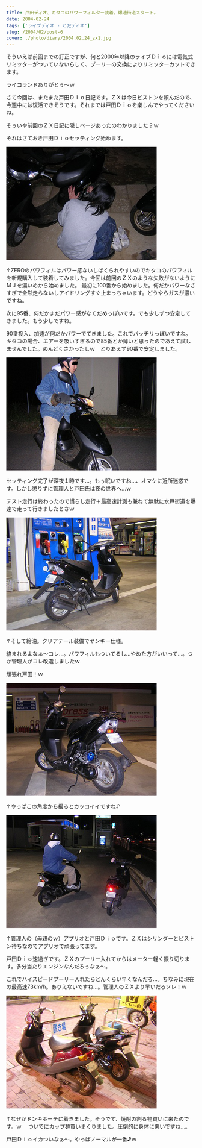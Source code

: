 ```yaml
---
title: 戸田ディオ、キタコのパワーフィルター装着。爆速街道スタート。
date: 2004-02-24
tags: ['ライブディオ - とだディオ']
slug: /2004/02/post-6
cover: ./photo/diary/2004.02.24_zx1.jpg
---
```



<p class="sentence">そういえば前回までの訂正ですが、何と2000年以降のライブＤｉｏには電気式リミッターがついていないらしく、プーリーの交換によりリミッターカットできます。</p>
<p class="sentence">ライコランドありがとぅ～ｗ</p>

<p class="sentence">さて今回は、またまた戸田Ｄｉｏ日記です。ＺＸは今日ピストンを頼んだので、今週中には復活できそうです。それまでは戸田Ｄｉｏを楽しんでやってくださいね。</p>
<p class="sentence">そぅいや前回のＺＸ日記に隠しページあったのわかりました？ｗ</p>
<p class="sentence spacing10">それはさておき戸田Ｄｉｏセッティング始めます。</p>

<div class="center spacing"><img class="img-fluid" src="./photo/diary/2004.02.24_zx1.jpg" alt=""></div>
<p class="sentence">↑ZEROのパワフィルはパワー感ないしぱくられやすいのでキタコのパワフィルを新規購入して装着してみました。今回は前回のＺＸのような失敗がないようにＭＪを濃いめから始めました。
最初に100番から始めました。何だかパワーなさすぎで全然走らないしアイドリングすぐ止まっちゃいます。どうやらガスが濃いですね。</p>
<p class="sentence">次に95番、何だかまだパワー感がなくだめっぽいです。でも少しずつ安定してきました。もう少しですね。</p>
<p class="sentence spacing10">90番投入、加速が何だかパワーでてきました。これでバッチリっぽいですね。<br>
キタコの場合、エアーを吸いすぎるので85番とか薄いと思ったのであえて試しませんでした。めんどくさかったしｗ　とりあえず90番で安定しました。</p>
<div class="center spacing"><img class="img-fluid" src="./photo/diary/2004.02.24_zx2.jpg" alt=""></div>
<p class="sentence">セッティング完了が深夜１時です...。もぅ眠いですね...、オマケに近所迷惑です。しかし懲りずに管理人と戸田氏は夜の世界へ...ｗ</p>
<p class="sentence spacing10">テスト走行は終わったので慣らし走行＋最高速計測も兼ねて無駄に水戸街道を爆速で走って行きましたとさｗ</p>
<div class="center spacing"><img class="img-fluid" src="./photo/diary/2004.02.24_zx3.jpg" alt=""></div>
<p class="sentence">↑そして給油。クリアテール装備でヤンキー仕様。</p>
<p class="sentence">絡まれるよなぁ～コレ...。パワフィルもついてるし...やめた方がいいって...。つか管理人がコレ改造しましたｗ</p>
<p class="sentence spacing10">頑張れ戸田！ｗ</p>
<div class="center spacing"><img class="img-fluid" src="./photo/diary/2004.02.24_zx4.jpg" alt=""></div>
<p class="sentence spacing10">↑やっぱこの角度から撮るとカッコイイですね♪</p>
<div class="center spacing"><img class="img-fluid" src="./photo/diary/2004.02.24_zx5.jpg" alt=""></div>
<p class="sentence">↑管理人の（母親のｗ）アプリオと戸田Ｄｉｏです。ＺＸはシリンダーとピストン待ちなのでアプリオで頑張ってます。</p>
<p class="sentence">戸田Ｄｉｏ速過ぎです。ＺＸのプーリー入れてからはメーター軽く振り切ります。多分当たりエンジンなんだろぅなぁ～。</p>
<p class="sentence spacing10">これでハイスピードプーリー入れたらどんくらい早くなんだろ...。ちなみに現在の最高速73km/h。ありえないですね...。管理人のＺＸより早いだろソレ！ｗ</p>
<div class="center spacing"><img class="img-fluid" src="./photo/diary/2004.02.24_zx6.jpg" alt=""></div>
<p class="sentence">↑なぜかドンキホーテに着きました。そうです、焼酎の割る物買いに来たのです。ｗ　 ついでにカップ麺買いまくりました。圧倒的に身体に悪いですね...。</p>
<p class="sentence">戸田Ｄｉｏイカついなぁ～。やっぱノーマルが一番♪ｗ </p>
